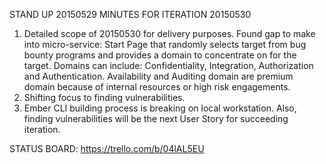 STAND UP 20150529 MINUTES FOR ITERATION 20150530


1. Detailed scope of 20150530 for delivery purposes.
Found gap to make into micro-service: Start Page that
randomly selects target from bug bounty programs and
provides a domain to concentrate on for the target.
Domains can include: Confidentiality, Integration,
Authorization and Authentication. Availability and
Auditing domain are premium domain because of internal
resources or high risk engagements.
2. Shifting focus to finding vulnerabilities.
3. Ember CLI building process is breaking on local
workstation. Also, finding vulnerabilities will be the
next User Story for succeeding iteration. 

STATUS BOARD: https://trello.com/b/04lAL5EU
